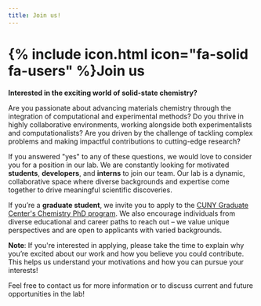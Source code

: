 ```yaml
---
title: Join us!
---
```


# {% include icon.html icon="fa-solid fa-users" %}Join us

**Interested in the exciting world of solid-state chemistry?**

Are you passionate about advancing materials chemistry through the integration of computational and experimental methods? Do you thrive in highly collaborative environments, working alongside both experimentalists and computationalists? Are you driven by the challenge of tackling complex problems and making impactful contributions to cutting-edge research?

If you answered "yes" to any of these questions, we would love to consider you for a position in our lab. We are constantly looking for motivated **students**, **developers**, and **interns** to join our team. Our lab is a dynamic, collaborative space where diverse backgrounds and expertise come together to drive meaningful scientific discoveries.

If you’re a **graduate student**, we invite you to apply to the [CUNY Graduate Center's Chemistry PhD program](https://www.gc.cuny.edu/chemistry). We also encourage individuals from diverse educational and career paths to reach out – we value unique perspectives and are open to applicants with varied backgrounds.

**Note**: If you're interested in applying, please take the time to explain why you’re excited about our work and how you believe you could contribute. This helps us understand your motivations and how you can pursue your interests!

Feel free to contact us for more information or to discuss current and future opportunities in the lab!